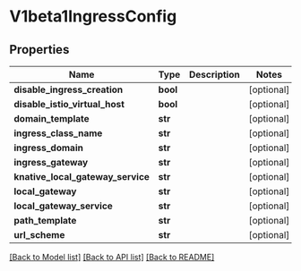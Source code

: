 # V1beta1IngressConfig

## Properties
Name | Type | Description | Notes
------------ | ------------- | ------------- | -------------
**disable_ingress_creation** | **bool** |  | [optional] 
**disable_istio_virtual_host** | **bool** |  | [optional] 
**domain_template** | **str** |  | [optional] 
**ingress_class_name** | **str** |  | [optional] 
**ingress_domain** | **str** |  | [optional] 
**ingress_gateway** | **str** |  | [optional] 
**knative_local_gateway_service** | **str** |  | [optional] 
**local_gateway** | **str** |  | [optional] 
**local_gateway_service** | **str** |  | [optional] 
**path_template** | **str** |  | [optional] 
**url_scheme** | **str** |  | [optional] 

[[Back to Model list]](../README.md#documentation-for-models) [[Back to API list]](../README.md#documentation-for-api-endpoints) [[Back to README]](../README.md)


